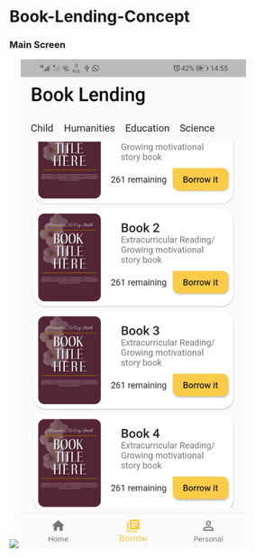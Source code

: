 # Book-Lending-Concept

### Main Screen

<img src = "assets/screen1.png" width = "400"> <img src = "assets/screenshots/main_screen.jpg" width = "400">